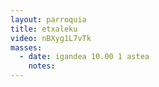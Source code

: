 ```yaml
---
layout: parroquia
title: etxaleku
video: nBXyg1L7vTk
masses:
  - date: igandea 10.00 1 astea
    notes:
---
```


